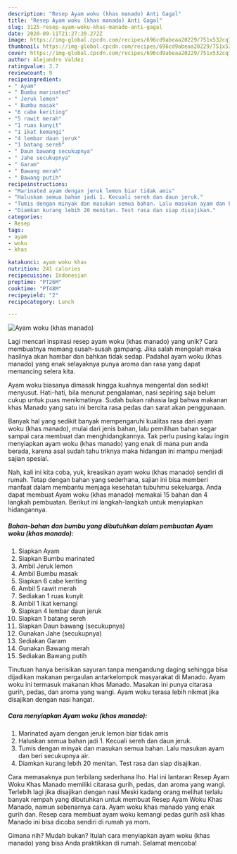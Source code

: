 ```yaml
---
description: "Resep Ayam woku (khas manado) Anti Gagal"
title: "Resep Ayam woku (khas manado) Anti Gagal"
slug: 3125-resep-ayam-woku-khas-manado-anti-gagal
date: 2020-09-11T21:27:20.272Z
image: https://img-global.cpcdn.com/recipes/696cd9abeaa20229/751x532cq70/ayam-woku-khas-manado-foto-resep-utama.jpg
thumbnail: https://img-global.cpcdn.com/recipes/696cd9abeaa20229/751x532cq70/ayam-woku-khas-manado-foto-resep-utama.jpg
cover: https://img-global.cpcdn.com/recipes/696cd9abeaa20229/751x532cq70/ayam-woku-khas-manado-foto-resep-utama.jpg
author: Alejandro Valdez
ratingvalue: 3.7
reviewcount: 9
recipeingredient:
- " Ayam"
- " Bumbu marinated"
- " Jeruk lemon"
- " Bumbu masak"
- "6 cabe keriting"
- "5 rawit merah"
- "1 ruas kunyit"
- "1 ikat kemangi"
- "4 lembar daun jeruk"
- "1 batang sereh"
- " Daun bawang secukupnya"
- " Jahe secukupnya"
- " Garam"
- " Bawang merah"
- " Bawang putih"
recipeinstructions:
- "Marinated ayam dengan jeruk lemon biar tidak amis"
- "Haluskan semua bahan jadi 1. Kecuali sereh dan daun jeruk."
- "Tumis dengan minyak dan masukan semua bahan. Lalu masukan ayam dan beri secukupnya air."
- "Diamkan kurang lebih 20 menitan. Test rasa dan siap disajikan."
categories:
- Resep
tags:
- ayam
- woku
- khas

katakunci: ayam woku khas 
nutrition: 241 calories
recipecuisine: Indonesian
preptime: "PT26M"
cooktime: "PT48M"
recipeyield: "2"
recipecategory: Lunch

---
```



![Ayam woku (khas manado)](https://img-global.cpcdn.com/recipes/696cd9abeaa20229/751x532cq70/ayam-woku-khas-manado-foto-resep-utama.jpg)

Lagi mencari inspirasi resep ayam woku (khas manado) yang unik? Cara membuatnya memang susah-susah gampang. Jika salah mengolah maka hasilnya akan hambar dan bahkan tidak sedap. Padahal ayam woku (khas manado) yang enak selayaknya punya aroma dan rasa yang dapat memancing selera kita.

Ayam woku biasanya dimasak hingga kuahnya mengental dan sedikit menyusut. Hati-hati, bila menurut pengalaman, nasi sepiring saja belum cukup untuk puas menikmatinya. Sudah bukan rahasia lagi bahwa makanan khas Manado yang satu ini bercita rasa pedas dan sarat akan penggunaan.

Banyak hal yang sedikit banyak mempengaruhi kualitas rasa dari ayam woku (khas manado), mulai dari jenis bahan, lalu pemilihan bahan segar sampai cara membuat dan menghidangkannya. Tak perlu pusing kalau ingin menyiapkan ayam woku (khas manado) yang enak di mana pun anda berada, karena asal sudah tahu triknya maka hidangan ini mampu menjadi sajian spesial.


Nah, kali ini kita coba, yuk, kreasikan ayam woku (khas manado) sendiri di rumah. Tetap dengan bahan yang sederhana, sajian ini bisa memberi manfaat dalam membantu menjaga kesehatan tubuhmu sekeluarga. Anda dapat membuat Ayam woku (khas manado) memakai 15 bahan dan 4 langkah pembuatan. Berikut ini langkah-langkah untuk menyiapkan hidangannya.

<!--inarticleads1-->

##### Bahan-bahan dan bumbu yang dibutuhkan dalam pembuatan Ayam woku (khas manado):

1. Siapkan  Ayam
1. Siapkan  Bumbu marinated
1. Ambil  Jeruk lemon
1. Ambil  Bumbu masak
1. Siapkan 6 cabe keriting
1. Ambil 5 rawit merah
1. Sediakan 1 ruas kunyit
1. Ambil 1 ikat kemangi
1. Siapkan 4 lembar daun jeruk
1. Siapkan 1 batang sereh
1. Siapkan  Daun bawang (secukupnya)
1. Gunakan  Jahe (secukupnya)
1. Sediakan  Garam
1. Gunakan  Bawang merah
1. Sediakan  Bawang putih


Tinutuan hanya berisikan sayuran tanpa mengandung daging sehingga bisa dijadikan makanan pergaulan antarkelompok masyarakat di Manado. Ayam woku ini termasuk makanan khas Manado. Masakan ini punya citarasa gurih, pedas, dan aroma yang wangi. Ayam woku terasa lebih nikmat jika disajikan dengan nasi hangat. 

<!--inarticleads2-->

##### Cara menyiapkan Ayam woku (khas manado):

1. Marinated ayam dengan jeruk lemon biar tidak amis
1. Haluskan semua bahan jadi 1. Kecuali sereh dan daun jeruk.
1. Tumis dengan minyak dan masukan semua bahan. Lalu masukan ayam dan beri secukupnya air.
1. Diamkan kurang lebih 20 menitan. Test rasa dan siap disajikan.


Cara memasaknya pun terbilang sederhana lho. Hal ini lantaran Resep Ayam Woku Khas Manado memiliki citarasa gurih, pedas, dan aroma yang wangi. Terlebih lagi jika disajikan dengan nasi Meski kadang orang melihat terlalu banyak rempah yang dibutuhkan untuk membuat Resep Ayam Woku Khas Manado, namun sebenarnya cara. Ayam woku khas manado yang enak gurih dan. Resep cara membuat ayam woku kemangi pedas gurih asli khas Manado ini bisa dicoba sendiri di rumah ya mom. 

Gimana nih? Mudah bukan? Itulah cara menyiapkan ayam woku (khas manado) yang bisa Anda praktikkan di rumah. Selamat mencoba!
